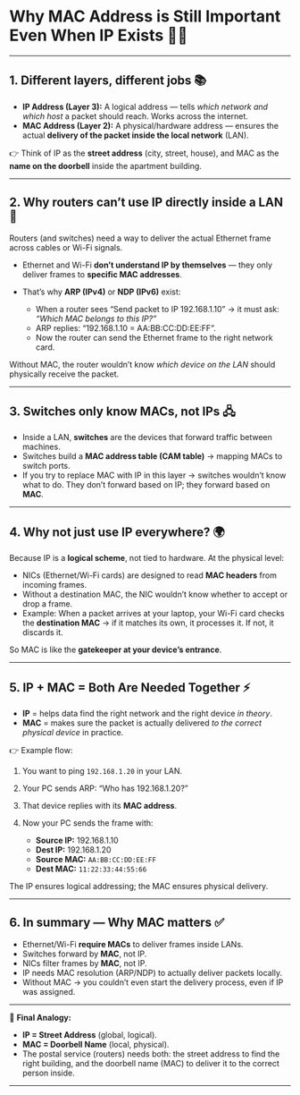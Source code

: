 

# Why MAC Address is Still Important Even When IP Exists 🤔🔗

---

## 1. **Different layers, different jobs** 📚

* **IP Address (Layer 3):** A logical address — tells *which network and which host* a packet should reach. Works across the internet.
* **MAC Address (Layer 2):** A physical/hardware address — ensures the actual **delivery of the packet inside the local network** (LAN).

👉 Think of IP as the **street address** (city, street, house), and MAC as the **name on the doorbell** inside the apartment building.

---

## 2. **Why routers can’t use IP directly inside a LAN** 🚫

Routers (and switches) need a way to deliver the actual Ethernet frame across cables or Wi-Fi signals.

* Ethernet and Wi-Fi **don’t understand IP by themselves** — they only deliver frames to **specific MAC addresses**.
* That’s why **ARP (IPv4)** or **NDP (IPv6)** exist:

  * When a router sees “Send packet to IP 192.168.1.10” → it must ask: *“Which MAC belongs to this IP?”*
  * ARP replies: “192.168.1.10 = AA:BB:CC:DD:EE:FF”.
  * Now the router can send the Ethernet frame to the right network card.

Without MAC, the router wouldn’t know *which device on the LAN* should physically receive the packet.

---

## 3. **Switches only know MACs, not IPs** 🖧

* Inside a LAN, **switches** are the devices that forward traffic between machines.
* Switches build a **MAC address table (CAM table)** → mapping MACs to switch ports.
* If you try to replace MAC with IP in this layer → switches wouldn’t know what to do. They don’t forward based on IP; they forward based on **MAC**.

---

## 4. **Why not just use IP everywhere?** 🌍

Because IP is a **logical scheme**, not tied to hardware. At the physical level:

* NICs (Ethernet/Wi-Fi cards) are designed to read **MAC headers** from incoming frames.
* Without a destination MAC, the NIC wouldn’t know whether to accept or drop a frame.
* Example: When a packet arrives at your laptop, your Wi-Fi card checks the **destination MAC** → if it matches its own, it processes it. If not, it discards it.

So MAC is like the **gatekeeper at your device’s entrance**.

---

## 5. **IP + MAC = Both Are Needed Together ⚡**

* **IP** = helps data find the right network and the right device *in theory*.
* **MAC** = makes sure the packet is actually delivered *to the correct physical device* in practice.

👉 Example flow:

1. You want to ping `192.168.1.20` in your LAN.
2. Your PC sends ARP: “Who has 192.168.1.20?”
3. That device replies with its **MAC address**.
4. Now your PC sends the frame with:

   * **Source IP:** 192.168.1.10
   * **Dest IP:** 192.168.1.20
   * **Source MAC:** `AA:BB:CC:DD:EE:FF`
   * **Dest MAC:** `11:22:33:44:55:66`

The IP ensures logical addressing; the MAC ensures physical delivery.

---

## 6. **In summary — Why MAC matters** ✅

* Ethernet/Wi-Fi **require MACs** to deliver frames inside LANs.
* Switches forward by **MAC**, not IP.
* NICs filter frames by **MAC**, not IP.
* IP needs MAC resolution (ARP/NDP) to actually deliver packets locally.
* Without MAC → you couldn’t even start the delivery process, even if IP was assigned.

---

📌 **Final Analogy:**

* **IP = Street Address** (global, logical).
* **MAC = Doorbell Name** (local, physical).
* The postal service (routers) needs both: the street address to find the right building, and the doorbell name (MAC) to deliver it to the correct person inside.

---